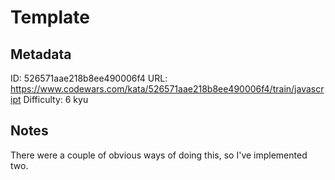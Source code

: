 # Template

## Metadata
ID: 526571aae218b8ee490006f4
URL: https://www.codewars.com/kata/526571aae218b8ee490006f4/train/javascript
Difficulty: 6 kyu

## Notes
There were a couple of obvious ways of doing this, so I've implemented two.
